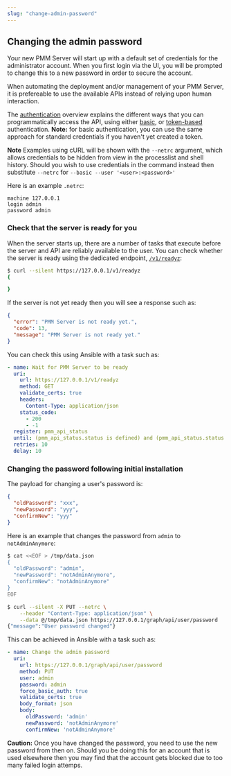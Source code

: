 ```yaml
---
slug: "change-admin-password"
---
```


## Changing the admin password

Your new PMM Server will start up with a default set of credentials for the administrator account.
When you first login via the UI, you will be prompted to change this to a new password in order to
secure the account.

When automating the deployment and/or management of your PMM Server, it is prefereable to use the
available APIs instead of relying upon human interaction.

The [authentication](#authentication) overview explains the different ways that you can
programmatically access the API, using either [basic](#use-an-api-key-in-basic-auth), or
[token-based](#authenticate) authentication. **Note:** for basic authentication, you can use the
same approach for standard credentials if you haven't yet created a token.

**Note** Examples using cURL will be shown with the `--netrc` argument, which allows
credentials to be hidden from view in the processlist and shell history. Should you wish to
use credentials in the command instead then substitute `--netrc` for `--basic --user '<user>:<password>'`

Here is an example `.netrc`:
```
machine 127.0.0.1
login admin
password admin
```

### Check that the server is ready for you

When the server starts up, there are a number of tasks that execute before the server and API
are reliably available to the user. You can check whether the server is ready using the dedicated
endpoint, [`/v1/readyz`](https://percona-pmm.readme.io/reference/readiness):

```sh
$ curl --silent https://127.0.0.1/v1/readyz
{

}
```

If the server is not yet ready then you will see a response such as:
```json
{
  "error": "PMM Server is not ready yet.",
  "code": 13,
  "message": "PMM Server is not ready yet."
}
```

You can check this using Ansible with a task such as:
```yaml
- name: Wait for PMM Server to be ready
  uri:
    url: https://127.0.0.1/v1/readyz
    method: GET
    validate_certs: true
    headers:
      Content-Type: application/json
    status_code:
      - 200
      - -1
  register: pmm_api_status
  until: (pmm_api_status.status is defined) and (pmm_api_status.status == 200)
  retries: 10
  delay: 10
```

### Changing the password following initial installation

The payload for changing a user's password is:
```json
{
  "oldPassword": "xxx",
  "newPassword": "yyy",
  "confirmNew": "yyy"
}
```

Here is an example that changes the password from `admin` to `notAdminAnymore`:
```sh
$ cat <<EOF > /tmp/data.json
{
  "oldPassword": "admin",
  "newPassword": "notAdminAnymore",
  "confirmNew": "notAdminAnymore"
}
EOF

$ curl --silent -X PUT --netrc \
    --header "Content-Type: application/json" \
    --data @/tmp/data.json https://127.0.0.1/graph/api/user/password
{"message":"User password changed"}
```

This can be achieved in Ansible with a task such as:
```yaml
- name: Change the admin password
  uri:
    url: https://127.0.0.1/graph/api/user/password
    method: PUT
    user: admin
    password: admin
    force_basic_auth: true
    validate_certs: true
    body_format: json
    body:
      oldPassword: 'admin'
      newPassword: 'notAdminAnymore'
      confirmNew: 'notAdminAnymore'
```

**Caution:** Once you have changed the password, you need to use the new password
from then on. Should you be doing this for an account that is used elsewhere then
you may find that the account gets blocked due to too many failed login attemps.

